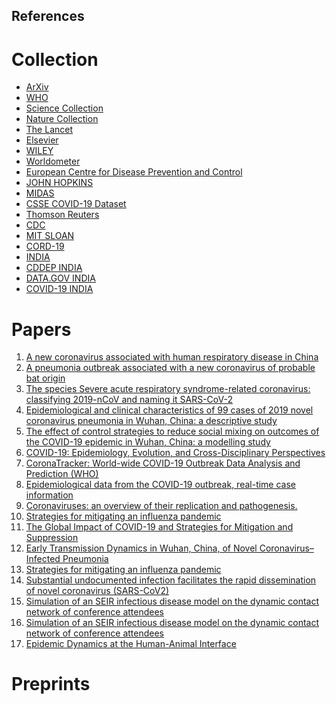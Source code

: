 ## References 


# Collection 
- [ArXiv](https://arxiv.org/search/advanced?advanced=&terms-0-operator=AND&terms-0-term=COVID-19&terms-0-field=title&terms-1-operator=OR&terms-1-term=SARS-CoV-2&terms-1-field=abstract&terms-3-operator=OR&terms-3-term=COVID-19&terms-3-field=abstract&terms-4-operator=OR&terms-4-term=SARS-CoV-2&terms-4-field=title&terms-5-operator=OR&terms-5-term=coronavirus&terms-5-field=title&terms-6-operator=OR&terms-6-term=coronavirus&terms-6-field=abstract&classification-physics_archives=all&classification-include_cross_list=include&date-filter_by=all_dates&date-year=&date-from_date=&date-to_date=&date-date_type=submitted_date&abstracts=show&size=200&order=-announced_date_first&source=home-covid-19)
- [WHO](https://www.who.int/emergencies/diseases/novel-coronavirus-2019)
- [Science Collection ](https://www.sciencemag.org/coronavirus-research-commentary-and-news?intcmp=ghd_cov)
- [Nature Collection](https://www.nature.com/collections/aijdgieecb/)
- [The Lancet](https://www.thelancet.com/coronavirus)
- [Elsevier](https://www.elsevier.com/connect/coronavirus-information-center?dgcid=_SD_banner)
- [WILEY](https://novel-coronavirus.onlinelibrary.wiley.com/)
- [Worldometer](https://www.worldometers.info/)
- [European Centre for Disease Prevention and Control](https://www.ecdc.europa.eu/en/geographical-distribution-2019-ncov-cases)
- [JOHN HOPKINS](https://coronavirus.jhu.edu/map.html)
- [MIDAS](https://github.com/midas-network/COVID-19)
- [CSSE COVID-19 Dataset](https://github.com/CSSEGISandData/COVID-19/tree/master/csse_covid_19_data)
- [Thomson Reuters](https://www.thomsonreuters.com/en/resources/covid-19.html)
- [CDC](https://www.cdc.gov/coronavirus/2019-nCoV/index.html)
- [MIT SLOAN](https://sloanreview.mit.edu/tag/covid-19/)
- [CORD-19](https://pages.semanticscholar.org/coronavirus-research)
- [INDIA](https://www.mygov.in/covid-19/)
- [CDDEP INDIA](https://cddep.org/covid-19/)
- [DATA.GOV INDIA](https://data.gov.in/major-indicator/covid-19-india-data-source-mohfw)
- [COVID-19 INDIA](https://www.covid19india.org/)

# Papers 
1. [A new coronavirus associated with human respiratory disease in China](https://www.nature.com/articles/s41586-020-2008-3)
2. [A pneumonia outbreak associated with a new coronavirus of probable bat origin](https://www.nature.com/articles/s41586-020-2012-7)
3. [The species Severe acute respiratory syndrome-related coronavirus: classifying 2019-nCoV and naming it SARS-CoV-2](https://www.nature.com/articles/s41564-020-0695-z)
4. [Epidemiological and clinical characteristics of 99 cases of 2019 novel coronavirus pneumonia in Wuhan, China: a descriptive study](https://www.thelancet.com/journals/lancet/article/PIIS0140-6736(20)30211-7/fulltext)
5. [The effect of control strategies to reduce social mixing on outcomes of the COVID-19 epidemic in Wuhan, China: a modelling study](https://www.thelancet.com/journals/lanpub/article/PIIS2468-2667(20)30073-6/fulltext)
6. [COVID-19: Epidemiology, Evolution, and Cross-Disciplinary Perspectives](https://www.sciencedirect.com/science/article/pii/S1471491420300654)
7. [CoronaTracker: World-wide COVID-19 Outbreak Data Analysis and Prediction (WHO)](https://www.who.int/bulletin/online_first/20-255695.pdf)
8. [Epidemiological data from the COVID-19 outbreak, real-time case information](https://www.nature.com/articles/s41597-020-0448-0)
9. [Coronaviruses: an overview of their replication and pathogenesis.](https://www.ncbi.nlm.nih.gov/pmc/articles/PMC4369385/)
10. [Strategies for mitigating an influenza pandemic](https://www.nature.com/articles/nature04795)
11. [The Global Impact of COVID-19 and Strategies for Mitigation and Suppression](https://www.imperial.ac.uk/media/imperial-college/medicine/sph/ide/gida-fellowships/Imperial-College-COVID19-Global-Impact-26-03-2020v2.pdf)
12. [Early Transmission Dynamics in Wuhan, China, of Novel Coronavirus–Infected Pneumonia](https://www.nejm.org/doi/full/10.1056/NEJMoa2001316)
13. [Strategies for mitigating an influenza pandemic](https://www.nature.com/articles/nature04795)
14. [Substantial undocumented infection facilitates the rapid dissemination of novel coronavirus (SARS-CoV2)](https://science.sciencemag.org/content/early/2020/03/24/science.abb3221)
15. [Simulation of an SEIR infectious disease model on
the dynamic contact network of conference
attendees](https://bmcmedicine.biomedcentral.com/articles/10.1186/1741-7015-9-87)
16. [Simulation of an SEIR infectious disease model on the dynamic contact network of conference attendees](https://bmcmedicine.biomedcentral.com/articles/10.1186/1741-7015-9-87)
17. [Epidemic Dynamics at the Human-Animal Interface](https://science.sciencemag.org/content/326/5958/1362)
# Preprints 

